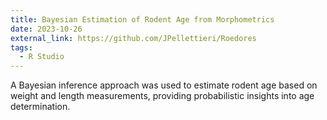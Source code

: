 ```yaml
---
title: Bayesian Estimation of Rodent Age from Morphometrics
date: 2023-10-26
external_link: https://github.com/JPellettieri/Roedores
tags:
  - R Studio 
---
```


A Bayesian inference approach was used to estimate rodent age based on weight and length measurements, providing probabilistic insights into age determination. 
